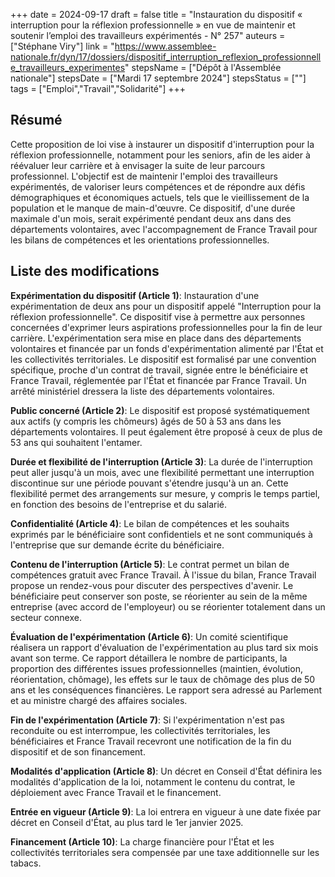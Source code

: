 +++
date = 2024-09-17
draft = false
title = "Instauration du dispositif « interruption pour la réflexion professionnelle » en vue de maintenir et soutenir l’emploi des travailleurs expérimentés - N° 257"
auteurs = ["Stéphane Viry"]
link = "https://www.assemblee-nationale.fr/dyn/17/dossiers/dispositif_interruption_reflexion_professionnelle_travailleurs_experimentes"
stepsName = ["Dépôt à l'Assemblée nationale"]
stepsDate = ["Mardi 17 septembre 2024"]
stepsStatus = [""]
tags = ["Emploi","Travail","Solidarité"]
+++

## Résumé

Cette proposition de loi vise à instaurer un dispositif d'interruption pour la réflexion professionnelle, notamment pour les seniors, afin de les aider à réévaluer leur carrière et à envisager la suite de leur parcours professionnel. L'objectif est de maintenir l'emploi des travailleurs expérimentés, de valoriser leurs compétences et de répondre aux défis démographiques et économiques actuels, tels que le vieillissement de la population et le manque de main-d'œuvre. Ce dispositif, d'une durée maximale d'un mois, serait expérimenté pendant deux ans dans des départements volontaires, avec l'accompagnement de France Travail pour les bilans de compétences et les orientations professionnelles.

## Liste des modifications

**Expérimentation du dispositif (Article 1)**: Instauration d'une expérimentation de deux ans pour un dispositif appelé "Interruption pour la réflexion professionnelle". Ce dispositif vise à permettre aux personnes concernées d'exprimer leurs aspirations professionnelles pour la fin de leur carrière. L'expérimentation sera mise en place dans des départements volontaires et financée par un fonds d'expérimentation alimenté par l'État et les collectivités territoriales. Le dispositif est formalisé par une convention spécifique, proche d'un contrat de travail, signée entre le bénéficiaire et France Travail, réglementée par l'État et financée par France Travail. Un arrêté ministériel dressera la liste des départements volontaires.

**Public concerné (Article 2)**: Le dispositif est proposé systématiquement aux actifs (y compris les chômeurs) âgés de 50 à 53 ans dans les départements volontaires. Il peut également être proposé à ceux de plus de 53 ans qui souhaitent l'entamer.

**Durée et flexibilité de l'interruption (Article 3)**: La durée de l'interruption peut aller jusqu'à un mois, avec une flexibilité permettant une interruption discontinue sur une période pouvant s'étendre jusqu'à un an. Cette flexibilité permet des arrangements sur mesure, y compris le temps partiel, en fonction des besoins de l'entreprise et du salarié.

**Confidentialité (Article 4)**: Le bilan de compétences et les souhaits exprimés par le bénéficiaire sont confidentiels et ne sont communiqués à l'entreprise que sur demande écrite du bénéficiaire.

**Contenu de l'interruption (Article 5)**: Le contrat permet un bilan de compétences gratuit avec France Travail. À l'issue du bilan, France Travail propose un rendez-vous pour discuter des perspectives d'avenir. Le bénéficiaire peut conserver son poste, se réorienter au sein de la même entreprise (avec accord de l'employeur) ou se réorienter totalement dans un secteur connexe.

**Évaluation de l'expérimentation (Article 6)**: Un comité scientifique réalisera un rapport d'évaluation de l'expérimentation au plus tard six mois avant son terme. Ce rapport détaillera le nombre de participants, la proportion des différentes issues professionnelles (maintien, évolution, réorientation, chômage), les effets sur le taux de chômage des plus de 50 ans et les conséquences financières. Le rapport sera adressé au Parlement et au ministre chargé des affaires sociales.

**Fin de l'expérimentation (Article 7)**: Si l'expérimentation n'est pas reconduite ou est interrompue, les collectivités territoriales, les bénéficiaires et France Travail recevront une notification de la fin du dispositif et de son financement.

**Modalités d'application (Article 8)**: Un décret en Conseil d'État définira les modalités d'application de la loi, notamment le contenu du contrat, le déploiement avec France Travail et le financement.

**Entrée en vigueur (Article 9)**: La loi entrera en vigueur à une date fixée par décret en Conseil d'État, au plus tard le 1er janvier 2025.

**Financement (Article 10)**: La charge financière pour l'État et les collectivités territoriales sera compensée par une taxe additionnelle sur les tabacs.
